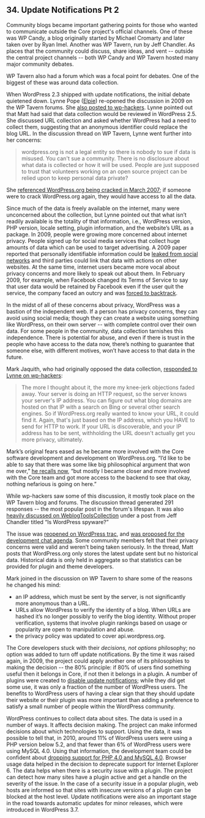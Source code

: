 
## 34. Update Notifications Pt 2

Community blogs became important gathering points for those who wanted to communicate outside the Core project's official channels. One of these was WP Candy, a blog originally started by Michael Cromarty and later taken over by Ryan Imel. Another was WP Tavern, run by Jeff Chandler. As places that the community could discuss, share ideas, and vent -- outside the central project channels -- both WP Candy and WP Tavern hosted many major community debates. 

WP Tavern also had a forum which was a focal point for debates. One of the biggest of these was around data collection.

When WordPress 2.3 shipped with update notifications, the initial debate quietened down. Lynne Pope ([Elpie](https://profiles.wordpress.org/Elpie)) re-opened the discussion in 2009 on the WP Tavern forums. She [also posted to wp-hackers](http://lists.wordpress.org/pipermail/wp-hackers/2009-December/029083.html). Lynne pointed out that Matt had said that data collection would be reviewed in WordPress 2.5. She discussed URL collection and asked whether WordPress had a need to collect them, suggesting that an anonymous identifier could replace the blog URL. In the discussion thread on WP Tavern, Lynne went further into her concerns:

>  wordpress.org is not a legal entity so there is nobody to sue if data is misused. You can't sue a community. There is no disclosure about what data is collected or how it will be used. People are just supposed to trust that volunteers working on an open source project can be relied upon to keep personal data private?	

She [referenced WordPress.org being cracked in March 2007](http://wordpress.org/news/2007/03/upgrade-212/); if someone were to crack WordPress.org again, they would have access to all the data.	

Since much of the data is freely available on the internet, many were unconcerned about the collection, but Lynne pointed out that what isn’t readily available is the totality of that information, i.e.,  WordPress version, PHP version, locale setting, plugin information, and the website’s URL as a package. In 2009, people were growing more concerned about internet privacy. People signed up for social media services that collect huge amounts of data which can be used to target advertising. A 2009 paper reported that personally identifiable information could be [leaked from social networks](http://conferences.sigcomm.org/sigcomm/2009/workshops/wosn/papers/p7.pdf) and third parties could link that data with actions on other websites. At the same time, internet users became more vocal about privacy concerns and more likely to speak out about them. In February 2009, for example, when Facebook changed its Terms of Service to say that user data would be retained by Facebook even if the user quit the service, the company faced an outcry and was [forced to backtrack](https://www.facebook.com/notes/facebook/update-on-terms/54746167130).

In the midst of all of these concerns about privacy, WordPress was a bastion of the independent web. If a person has privacy concerns, they can avoid using social media; though they can create a website using something like WordPress, on their own server -- with complete control over their own data. For some people in the community, data collection tarnishes this independence. There is potential for abuse, and even if there is trust in the people who have access to the data now, there’s nothing to guarantee that someone else, with different motives, won’t have access to that data in the future. 
	
Mark Jaquith, who had originally opposed the data collection, [responded to Lynne on wp-hackers](http://lists.wordpress.org/pipermail/wp-hackers/2009-December/029089.html):	

> The more I thought about it, the more my knee-jerk objections faded away. Your server is doing an HTTP request, so the server knows your server's IP address. You can figure out what blog domains are hosted on that IP with a search on Bing or several other search engines. So if WordPress.org really wanted to know your URL, it could find it. Again, that's just based on the IP address, which you HAVE to send for HTTP to work. If your URL is discoverable, and your IP address has to be sent, withholding the URL doesn't actually get you more privacy, ultimately.	

Mark’s original fears eased as he became more involved with the Core software development and development on WordPress.org. “I’d like to be able to say that there was some like big philosophical argument that won me over,” [he recalls now](http://archive.wordpress.org/interviews/2014_05_09_Jaquith.html#L133), “but mostly I became closer and more involved with the Core team and got more access to the backend to see that okay, nothing nefarious is going on here.” 

While wp-hackers saw some of this discussion, it mostly took place on the WP Tavern blog and forums. The discussion thread generated 291 responses -- the most popular post in the forum's lifespan. It was also [heavily discussed on WeblogToolsCollection](http://weblogtoolscollection.com/archives/2009/12/10/is-wordpress-spyware/) under a post from Jeff Chandler titled “Is WordPress spyware?”	

The issue was [reopened on WordPress trac](https://core.trac.wordpress.org/ticket/5066#comment:23), and [was proposed for the development chat agenda](http://make.wordpress.org/core/2009/12/10/suggest-agenda-items-for-dec-17th-dev-ch/#comment-1030). Some community members felt that their privacy concerns were valid and weren’t being taken seriously. In the thread, Matt posts that WordPress.org only stores the latest update sent but no historical data. Historical data is only held in aggregate so that statistics can be provided for plugin and theme developers.	

Mark joined in the discussion on WP Tavern to share some of the reasons he changed his mind:	

- an IP address, which must be sent by the server, is not significantly more anonymous than a URL.	
- URLs allow WordPress to verify the identity of a blog. When URLs are hashed it’s no longer possibly to verify the blog identity. Without proper verification, systems that involve plugin rankings based on usage or popularity are open to manipulation and abuse.	
- the privacy policy was updated to cover api.wordpress.org.	

The Core developers stuck with their _decisions, not options_ philosophy; no option was added to turn off update notifications. By the time it was raised again, in 2009, the project could apply another one of its philosophies to making the decision -- the 80% principle: if 80% of users find something useful then it belongs in Core, if not then it belongs in a plugin. A number of plugins were created to [disable update notifications](https://wordpress.org/plugins/search.php?q=core+update+notification); while they did get some use, it was only a fraction of the number of WordPress users. The benefits to WordPress users of having a clear sign that they should update their website or their plugin was more important than adding a preference to satisfy a small number of people within the WordPress community.

WordPress continues to collect data about sites. The data is used in a number of ways. It affects decision making. The project can make informed decisions about which technologies to support. Using the data, it was possible to tell that, in 2010, around 11% of WordPress users were using a PHP version below 5.2, and that fewer than 6% of WordPress users were using MySQL 4.0. Using that information, the development team could be confident about [dropping support for PHP 4.0 and MySQL 4.0](http://wordpress.org/news/2010/07/eol-for-php4-and-mysql4/). Browser usage data helped in the decision to deprecate support for Internet Explorer 6. The data helps when there is a security issue with a plugin. The project can detect how many sites have a plugin active and get a handle on the severity of the issue. In the case of a security issue in a popular plugin, web hosts are informed so that sites with insecure versions of a plugin can be blocked at the host level. Update notifications were also an important stage in the road towards automatic updates for minor releases, which were introduced in WordPress 3.7.	
